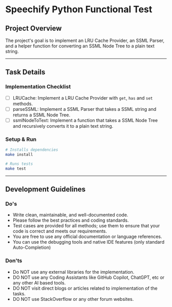 # Speechify Python Functional Test

## Project Overview

The project's goal is to implement an LRU Cache Provider, an SSML Parser, and a helper function for converting an SSML Node Tree to a plain text string.

---

## Task Details

### Implementation Checklist

- [ ] LRUCache: Implement a LRU Cache Provider with `get`, `has` and `set` methods.
- [ ] parseSSML: Implement a SSML Parser that takes a SSML string and returns a SSML Node Tree.
- [ ] ssmlNodeToText: Implement a function that takes a SSML Node Tree and recursively converts it to a plain text string.

### Setup & Run

```bash
# Installs dependencies
make install

# Runs tests
make test
```

---

## Development Guidelines

### Do's

- Write clean, maintainable, and well-documented code.
- Please follow the best practices and coding standards.
- Test cases are provided for all methods; use them to ensure that your code is correct and meets our requirements.
- You are free to use any official documentation or language references.
- You can use the debugging tools and native IDE features (only standard Auto-Completion)

### Don'ts

- Do NOT use any external libraries for the implementation.
- DO NOT use any Coding Assistants like GitHub Copilot, ChatGPT, etc or any other AI based tools.
- DO NOT visit direct blogs or articles related to implementation of the tasks.
- DO NOT use StackOverflow or any other forum websites.

